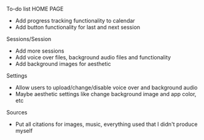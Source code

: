 To-do list
HOME PAGE
- Add progress tracking functionality to calendar
- Add button functionality for last and next session

Sessions/Session
- Add more sessions
- Add voice over files, background audio files and functionality
- Add background images for aesthetic

Settings
- Allow users to upload/change/disable voice over and background audio
- Maybe aesthetic settings like change background image and app color, etc

Sources
- Put all citations for images, music, everything used that I didn't produce myself